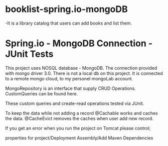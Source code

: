 # booklist-spring.io-mongoDB

-It is a library catalog that users can add books and list them.

# Spring.io - MongoDB Connection - JUnit Tests

This project uses NOSQL database - MongoDB. The connection provided with mongo driver 3.0.
There is not a local db on this project. It is connected to a remote mongo cloud, to my personel mongoLab account.

MongoRepository is an interface that supply CRUD Operations. CustomQueries can be found here.

These custom queries and create-read operations tested via JUnit.

To keep the data while not adding a record @Cachable works and caches the data. 
@CacheEvict removes the caches when user add new record.


If you get an error when you run the project on Tomcat please control;

properties for project/Deployment Assembly/Add Maven Dependencies


